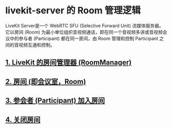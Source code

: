 # livekit-server 的 Room 管理逻辑

LiveKit Server是一个 WebRTC SFU (Selective Forward Unit) 流媒体服务器。它以房间 (Room) 为最小单位组织音视频通话，即在同一个音视频多讲或音视频会议中的参与者 (Participant) 都在同一房间，由 Room 管理和控制 Participant 之间的音视频互通和控制。

## [1. LiveKit 的房间管理器 (RoomManager)](./RoomManager.md)

## [2. 房间 (即会议室，Room)](./Room.md)

## [3. 参会者 (Participant) 加入房间](./Participant_Join_Room.md)

## [4. 关闭房间](./Close_the_Room.md)